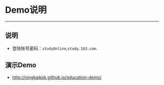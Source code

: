 # Demo说明
  
---
## 说明
- 登陆账号密码：`studyOnline`,`study.163.com`.

## 演示Demo
- http://ningkaikok.github.io/education-demo/

